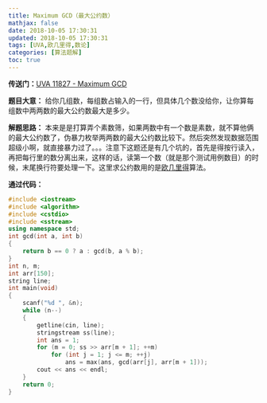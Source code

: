 ```yaml
---
title: Maximum GCD（最大公约数）
mathjax: false
date: 2018-10-05 17:30:31
updated: 2018-10-05 17:30:31
tags: [UVA,欧几里得,数论]
categories: [算法题解]
toc: true
---
```



**传送门：**[UVA 11827 - Maximum GCD](https://uva.onlinejudge.org/index.php?option=com_onlinejudge&Itemid=8&page=show_problem&problem=2927)

**题目大意：**
给你几组数，每组数占输入的一行，但具体几个数没给你，让你算每组数中两两数的最大公约数最大是多少。

**解题思路：**
本来是是打算弄个素数筛，如果两数中有一个数是素数，就不算他俩的最大公约数了，伪暴力枚举两两数的最大公约数比较下。然后突然发现数据范围超级小啊，就直接暴力过了。。。注意下这题还是有几个坑的，首先是得按行读入，再把每行里的数分离出来，这样的话，读第一个数（就是那个测试用例数目）的时候，末尾换行符要处理一下。这里求公约数用的是[欧几里得](https://gukaifeng.me/2018/08/31/%E6%AC%A7%E5%87%A0%E9%87%8C%E5%BE%B7/)算法。<!--more-->

**通过代码：**
```cpp
#include <iostream>
#include <algorithm>
#include <cstdio>
#include <sstream>
using namespace std;
int gcd(int a, int b)
{
    return b == 0 ? a : gcd(b, a % b);
}
int n, m;
int arr[150];
string line;
int main(void)
{
    scanf("%d ", &n);
    while (n--)
    {
        getline(cin, line);
        stringstream ss(line);
        int ans = 1;
        for (m = 0; ss >> arr[m + 1]; ++m)
            for (int j = 1; j <= m; ++j)
                ans = max(ans, gcd(arr[j], arr[m + 1]));
        cout << ans << endl;
    }
    return 0;
}
```